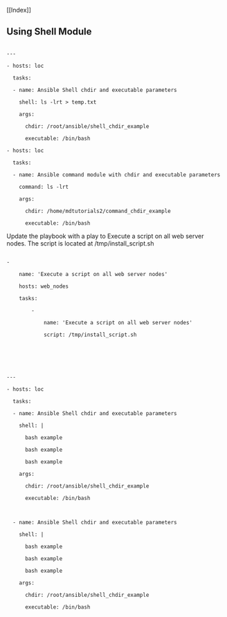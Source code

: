
[[Index]] 

## Using Shell Module

  

~~~~

---

- hosts: loc

  tasks:

  - name: Ansible Shell chdir and executable parameters

    shell: ls -lrt > temp.txt

    args:

      chdir: /root/ansible/shell_chdir_example

      executable: /bin/bash

- hosts: loc

  tasks:

  - name: Ansible command module with chdir and executable parameters

    command: ls -lrt

    args:

      chdir: /home/mdtutorials2/command_chdir_example

      executable: /bin/bash

~~~~


Update the playbook with a play to Execute a script on all web server nodes. The script is located at /tmp/install_script.sh

~~~~

-

    name: 'Execute a script on all web server nodes'

    hosts: web_nodes

    tasks:

        -

            name: 'Execute a script on all web server nodes'

            script: /tmp/install_script.sh

  

~~~~



~~~~

  

---

- hosts: loc

  tasks:

  - name: Ansible Shell chdir and executable parameters

    shell: |

      bash example

      bash example

      bash example

    args:

      chdir: /root/ansible/shell_chdir_example

      executable: /bin/bash

  

  - name: Ansible Shell chdir and executable parameters

    shell: |

      bash example

      bash example

      bash example

    args:

      chdir: /root/ansible/shell_chdir_example

      executable: /bin/bash

  

~~~~









